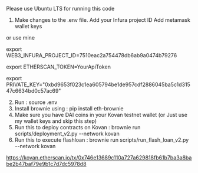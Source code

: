 Please use Ubuntu LTS for running this code

1. Make changes to the .env file.
Add your Infura project ID
Add metamask wallet keys 

or use mine

export WEB3_INFURA_PROJECT_ID=7510eac2a754478db6ab9a0474b79276

export ETHERSCAN_TOKEN=YourApiToken

export PRIVATE_KEY="0xbd9653f023c1ea605794be1de957cdf2886045ba5c1d31547c6634bd0c57ac69"

2. Run : source .env
3. Install brownie using : pip install eth-brownie
4. Make sure you have DAI coins in your Kovan testnet wallet (or Just use my wallet keys and skip this step)
5. Run this to deploy contracts on Kovan : brownie run scripts/deployment_v2.py --network kovan
6. Run this to execute flashloan : brownie run scripts/run_flash_loan_v2.py --network kovan

https://kovan.etherscan.io/tx/0x746e13689c110a727a629818fb61b7ba3a8babe2b47baf79e9b1c7d7dc5978d8
